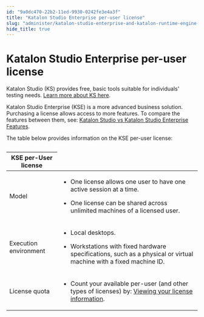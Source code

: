 ```yaml
---
id: "9a0dc470-22b2-11ed-9930-0242fe3e4a3f"
title: "Katalon Studio Enterprise per-user license"
slug: "administer/katalon-studio-enterprise-and-katalon-runtime-engine-license/katalon-studio-enterprise-per-user-license"
hide_title: true
---
```


# <a id="id" class="anchor_top_offset"/><a id="ariaid-title1" class="anchor_top_offset"/>Katalon Studio Enterprise per-user license

<p xmlns="http://www.w3.org/1999/xhtml" className="p">Katalon Studio (KS) provides free, basic tools suitable for individuals' testing needs. <a className="xref" href="/docs/administer/katalon-studio-enterprise-and-katalon-runtime-engine-license/trial-and-free-plans">Learn more about KS here</a>.</p> 
<p xmlns="http://www.w3.org/1999/xhtml" className="p">Katalon Studio Enterprise (KSE) is a more advanced business solution. Purchasing a license allows access to more features. To compare the features between them, see: <a className="xref" href="/docs/administer/katalon-studio-enterprise-and-katalon-runtime-engine-license/katalon-studio-vs-katalon-studio-enterprise-features">Katalon Studio vs Katalon Studio Enterprise Features</a>.</p> 
<p xmlns="http://www.w3.org/1999/xhtml" className="p">The table below provides information on the KSE per-user license:</p> 
<table xmlns="http://www.w3.org/1999/xhtml" className="table anchor_top_offset" id="id__bf73b0fa-1068-45eb-a44c-586ea2835477"><caption /><colgroup><col /><col /></colgroup><thead className="thead"><tr className><th className="entry anchor_top_offset" id="id__bf73b0fa-1068-45eb-a44c-586ea2835477__entry__1" colSpan={2}>KSE per-User license</th></tr></thead><tbody className="tbody"><tr className><td className="entry" headers="id__bf73b0fa-1068-45eb-a44c-586ea2835477__entry__1 ">Model</td><td className="entry" headers="id__bf73b0fa-1068-45eb-a44c-586ea2835477__entry__1 "><ul className="ul"><li className="li"><p className="p">One license allows one user to have one active session at a time.</p></li></ul><ul className="ul"><li className="li"><p className="p">One license can be shared across unlimited machines of a licensed user.</p></li></ul></td></tr><tr className><td className="entry" headers="id__bf73b0fa-1068-45eb-a44c-586ea2835477__entry__1 ">Execution environment</td><td className="entry" headers="id__bf73b0fa-1068-45eb-a44c-586ea2835477__entry__1 "><ul className="ul"><li className="li"><p className="p">Local desktops.</p></li></ul><ul className="ul"><li className="li"><p className="p">Workstations with fixed hardware specifications, such as a physical or virtual machine with a fixed machine ID.</p></li></ul></td></tr><tr className><td className="entry" headers="id__bf73b0fa-1068-45eb-a44c-586ea2835477__entry__1 ">License quota</td><td className="entry" headers="id__bf73b0fa-1068-45eb-a44c-586ea2835477__entry__1 "><ul className="ul"><li className="li"><p className="p">Count your available per-user (and other types of licenses) by: <a className="xref" href="/docs/administer/administration-tasks/license-management/manage-katalon-licenses#id_1">Viewing your license information</a>.</p></li></ul></td></tr></tbody></table> 
